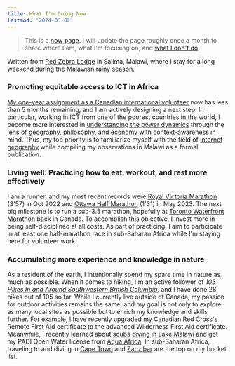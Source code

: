 ```yaml
---
title: What I'm Doing Now
lastmod: '2024-03-02'
---
```


> This is a [now page](https://nownownow.com/about). I will update the page roughly once a month to share where I am, what I'm focusing on, and [what I don't do](/note/creating-now-page/).

<!-- <audio controls src="/audio/now.mp3"></audio> -->

<i class="fa fa-map-marker"></i> Written from [Red Zebra Lodge](https://facebook.com/redzebralodgetoursconferences/) in Salima, Malawi, where I stay for a long weekend during the Malawian rainy season.

### Promoting equitable access to ICT in Africa

[My one-year assignment as a Canadian international volunteer](https://wusc.akaraisin.com/ui/wuscignitevol/p/tak) now has less than 5 months remaining, and I am actively designing a next step. In particular, working in ICT from one of the poorest countries in the world, I become more interested in [understanding the power dynamics](/note/annual-review-2023/) through the lens of geography, philosophy, and economy with context-awareness in mind. Thus, my top priority is to familiarize myself with the field of [internet geography](https://en.wikipedia.org/wiki/Internet_geography) while compiling my observations in Malawi as a formal publication.

### Living well: Practicing how to eat, workout, and rest more effectively

I am a runner, and my most recent records were [Royal Victoria Marathon](https://startlinetiming.com/en/races/2022/victoriamarathon/view/1007) (3'57) in Oct 2022 and [Ottawa Half Marathon](https://www.sportstats.ca/display-results.xhtml?raceid=118517&status=results&bib=8832) (1'31) in May 2023. The next big milestone is to run a sub-3.5 marathon, hopefully at [Toronto Waterfront Marathon](https://www.torontowaterfrontmarathon.com/) back in Canada. To accomplish this objective, I invest more in being self-disciplined at all costs. As part of practicing, I aim to participate in at least one half-marathon race in sub-Saharan Africa while I'm staying here for volunteer work.

### Accumulating more experience and knowledge in nature

As a resident of the earth, I intentionally spend my spare time in nature as much as possible. When it comes to hiking, I'm an active follower of *[105 Hikes In and Around Southwestern British Columbia](https://105hikes.com/book/),* and I have done 28 hikes out of 105 so far. While I currently live outside of Canada, my passion for outdoor activities remains the same, and my goal is not only to explore as many local sites as possible but to enrich my knowledge and skills further. For example, I have recently upgraded my Canadian Red Cross's Remote First Aid certificate to the advanced Wilderness First Aid certificate. Meanwhile, I recently learned about [scuba diving in Lake Malawi](https://www.padi.com/diving-in/malawi/) and got my PADI Open Water license from [Aqua Africa](https://aquaafrica.co.uk/). In sub-Saharan Africa, traveling to and diving in [Cape Town](https://www.padi.com/diving-in/western-cape/) and [Zanzibar](https://www.padi.com/diving-in/zanzibar/) are the top on my bucket list.
